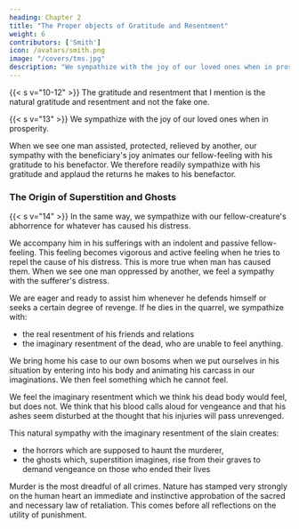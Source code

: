 ```yaml
---
heading: Chapter 2
title: "The Proper objects of Gratitude and Resentment"
weight: 6
contributors: ['Smith']
icon: /avatars/smith.png
image: "/covers/tms.jpg"
description: "We sympathize with the joy of our loved ones when in prosperity"
---
```



{{< s v="10-12" >}} The gratitude and resentment that I mention is the natural gratitude and resentment and not the fake one. 

<!-- When I say fake . 

Being the objects of gratitude or resentment is the same as being the object of that gratitude and that resentment, which are naturally approved of.

11 But human nature's passions are approved of when= 
- every impartial spectator's heart entirely sympathizes with them, and
- every indifferent bystander entirely enters into, and goes along with them.

12 Therefore, a person deserves reward if he is the natural object of gratitude by persons who applaud him. He deserves punishment if he is the natural object of a resentment by reasonable persons.
- An action deserves reward if everybody who knows of it would wish to reward it.
- An action deserves punishment if everybody who hears it becomes angry with it and wishes to see it punished. -->

{{< s v="13" >}} We sympathize with the joy of our loved ones when in prosperity. 

When we see one man assisted, protected, relieved by another, our sympathy with the beneficiary's joy animates our fellow-feeling with his gratitude to his benefactor. We therefore readily sympathize with his gratitude and applaud the returns he makes to his benefactor.

<!-- We join them in their satisfaction with the cause of their good fortune. We enter into the love and affection which they conceive for it. We begin to love it too.
We are sorry for their sakes if it were destroyed or placed out of their care and protection, even though they lose nothing by its absence except the pleasure of seeing it.
This is more true if a man caused another person's happiness.
When we look at his benefactor through his eyes, we see his benefactor in the most engaging and amiable light.
We consequently applaud the returns he is disposed to make for the good offices conferred on him.
As we entirely enter into this sentiment, it necessarily seems suitable to its object in every way. -->


### The Origin of Superstition and Ghosts

{{< s v="14" >}} In the same way, we sympathize with our fellow-creature's abhorrence for whatever has caused his distress.

<!-- 2. In the same way, as we sympathize with our fellow-creature's sorrow whenever we see his distress, so we enter into his abhorrence for whatever has caused it. -->

<!-- Our heart adopts and beats in time to his grief.
It is likewise animated with that spirit by which he tries to drive away or destroy the cause of this grief. -->
We accompany him in his sufferings with an indolent and passive fellow-feeling. This feeling becomes vigorous and active feeling when he tries to repel the cause of his distress. This is more true when man has caused them. When we see one man oppressed by another, we feel a sympathy with the sufferer's distress. 

We are eager and ready to assist him whenever he defends himself or seeks a certain degree of revenge. If he dies in the quarrel, we sympathize with:
- the real resentment of his friends and relations
- the imaginary resentment of the dead, who are unable to feel anything.

<!-- It animates our fellow-feeling with his resentment against the offender.
We are rejoiced to see him attack his adversary. -->

<!--  by which we go along with him in his effort= 
- to repel them or
- to gratify his aversion to what has caused them. -->

We bring home his case to our own bosoms when we put ourselves in his situation by entering into his body and animating his carcass in our imaginations. We then feel something which he cannot feel.

<!-- Yet we feel by a illusory sympathy with him.
We imagine him sustaining an immense loss.
We shed sympathetic tears for his loss.
Our tears seem but a small part our duty to him.
We think that the injury which he has suffered demands most of our attention.
 -->
We feel the imaginary resentment which we think his dead body would feel, but does not. We think that his blood calls aloud for vengeance and that his ashes seem disturbed at the thought that his injuries will pass unrevenged. 

This natural sympathy with the imaginary resentment of the slain creates:
- the horrors which are supposed to haunt the murderer,
- the ghosts which, superstition imagines, rise from their graves to demand vengeance on those who ended their lives

<!-- We feel that resentment which we imagine he should feel and which he would feel if there was any consciousness in his lifeless body. -->

Murder is the most dreadful of all crimes. Nature has stamped very strongly on the human heart an immediate and instinctive approbation of the sacred and necessary law of retaliation. This comes before all reflections on the utility of punishment.
